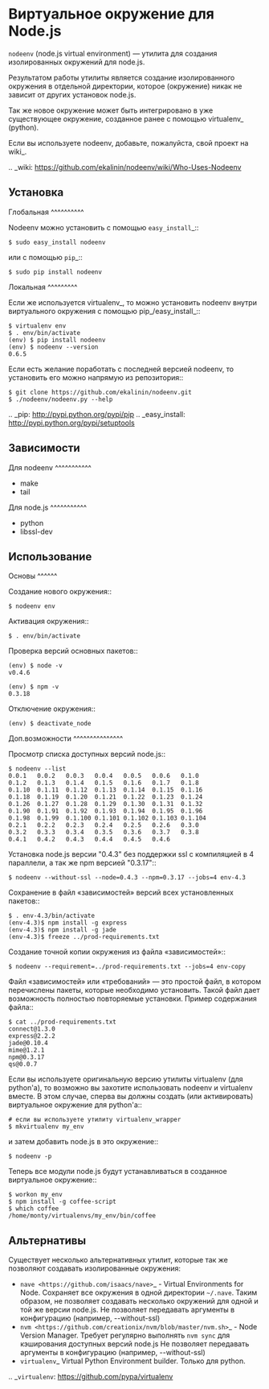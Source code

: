 Виртуальное окружение для Node.js
=================================

``nodeenv`` (node.js virtual environment) — утилита для создания изолированных
окружений для node.js.

Результатом работы утилиты является создание изолированного окружения в
отдельной директории, которое (окружение) никак не зависит от других
установок node.js.

Так же новое окружение может быть интегрировано в уже существующее окружение,
созданное ранее с помощью virtualenv_ (python).

Если вы используете nodeenv, добавьте, пожалуйста, свой проект на wiki_.

.. _wiki: https://github.com/ekalinin/nodeenv/wiki/Who-Uses-Nodeenv

Установка
---------

Глобальная
^^^^^^^^^^

Nodeenv можно установить с помощью `easy_install`_::

    $ sudo easy_install nodeenv

или с помощью `pip`_::

    $ sudo pip install nodeenv

Локальная
^^^^^^^^^

Если же используется virtualenv_, то можно установить nodeenv
внутри виртуального окружения с помощью pip_/easy_install_::

    $ virtualenv env
    $ . env/bin/activate
    (env) $ pip install nodeenv
    (env) $ nodeenv --version
    0.6.5

Если есть желание поработать с последней версией nodeenv, то
установить его можно напрямую из репозитория::

    $ git clone https://github.com/ekalinin/nodeenv.git
    $ ./nodeenv/nodeenv.py --help


.. _pip: http://pypi.python.org/pypi/pip
.. _easy_install: http://pypi.python.org/pypi/setuptools


Зависимости
-----------

Для nodeenv
^^^^^^^^^^^

* make
* tail

Для node.js
^^^^^^^^^^^

* python
* libssl-dev

Использование
-------------

Основы
^^^^^^

Создание нового окружения::

    $ nodeenv env

Активация окружения::

    $ . env/bin/activate

Проверка версий основных пакетов::

    (env) $ node -v
    v0.4.6

    (env) $ npm -v
    0.3.18

Отключение окружения::

    (env) $ deactivate_node

Доп.возможности
^^^^^^^^^^^^^^^

Просмотр списка доступных версий node.js::

    $ nodeenv --list
    0.0.1   0.0.2   0.0.3   0.0.4   0.0.5   0.0.6   0.1.0
    0.1.2   0.1.3   0.1.4   0.1.5   0.1.6   0.1.7   0.1.8
    0.1.10  0.1.11  0.1.12  0.1.13  0.1.14  0.1.15  0.1.16
    0.1.18  0.1.19  0.1.20  0.1.21  0.1.22  0.1.23  0.1.24
    0.1.26  0.1.27  0.1.28  0.1.29  0.1.30  0.1.31  0.1.32
    0.1.90  0.1.91  0.1.92  0.1.93  0.1.94  0.1.95  0.1.96
    0.1.98  0.1.99  0.1.100 0.1.101 0.1.102 0.1.103 0.1.104
    0.2.1   0.2.2   0.2.3   0.2.4   0.2.5   0.2.6   0.3.0
    0.3.2   0.3.3   0.3.4   0.3.5   0.3.6   0.3.7   0.3.8
    0.4.1   0.4.2   0.4.3   0.4.4   0.4.5   0.4.6

Установка node.js версии "0.4.3" без поддержки ssl с компиляцией в 4
параллели, а так же npm версией "0.3.17"::

    $ nodeenv --without-ssl --node=0.4.3 --npm=0.3.17 --jobs=4 env-4.3

Сохранение в файл «зависимостей» версий всех установленных пакетов::

    $ . env-4.3/bin/activate
    (env-4.3)$ npm install -g express
    (env-4.3)$ npm install -g jade
    (env-4.3)$ freeze ../prod-requirements.txt

Создание точной копии окружения из файла «зависимостей»::

    $ nodeenv --requirement=../prod-requirements.txt --jobs=4 env-copy

Файл «зависимостей» или «требований» — это простой файл, в котором перечислены
пакеты, которые необходимо установить. Такой файл дает возможность полностью
повторяемые установки. Пример содержания файла::

    $ cat ../prod-requirements.txt
    connect@1.3.0
    express@2.2.2
    jade@0.10.4
    mime@1.2.1
    npm@0.3.17
    qs@0.0.7

Если вы используете оригинальную версию утилиты virtualenv (для python'а), то 
возможно вы захотите использовать nodeenv и virtualenv вместе. В этом случае,
сперва вы должны создать (или активировать) виртуальное окружение для
python'а::

    # если вы используете утилиту virtualenv_wrapper
    $ mkvirtualenv my_env

и затем добавить node.js в это окружение::

    $ nodeenv -p

Теперь все модули node.js будут устанавливаться в созданное виртуальное
окружение::

    $ workon my_env
    $ npm install -g coffee-script
    $ which coffee
    /home/monty/virtualenvs/my_env/bin/coffee


Альтернативы
------------

Существует несколько альтернативных утилит, которые так же позволяют создавать
изолированные окружения:

* `nave <https://github.com/isaacs/nave>`_ - Virtual Environments for Node.
  Сохраняет все окружения в одной директории ``~/.nave``. Таким образом, не
  позволяет создавать несколько окружений для одной и той же версии node.js.
  Не позволяет передавать аргументы в конфигурацию (например, --without-ssl)
* `nvm <https://github.com/creationix/nvm/blob/master/nvm.sh>`_ - Node Version
  Manager. Требует регулярно выполнять ``nvm sync`` для кэширования доступных
  версий node.js
  Не позволяет передавать аргументы в конфигурацию (например, --without-ssl)
* `virtualenv`_ Virtual Python Environment builder. Только для python.

.. _`virtualenv`: https://github.com/pypa/virtualenv
